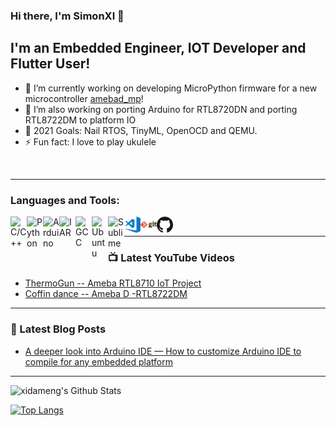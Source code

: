 ### Hi there, I'm SimonXI 👋

## I'm an Embedded Engineer, IOT Developer and Flutter User!
- 🔭 I’m currently working on developing MicroPython firmware for a new microcontroller [amebad_mp]!
- 🌱 I’m also working on porting Arduino for RTL8720DN and porting RTL8722DM to platform IO
- 🥅 2021 Goals: Nail RTOS, TinyML, OpenOCD and QEMU.
- ⚡ Fun fact: I love to play ukulele 


<br />

---
### Languages and Tools:
<img align="left" alt="C/C++" width="26px" src="https://upload.wikimedia.org/wikipedia/commons/thumb/1/18/ISO_C%2B%2B_Logo.svg/1200px-ISO_C%2B%2B_Logo.svg.png" />
<img align="left" alt="Python" width="26px" src="https://seeklogo.com/images/P/python-logo-A32636CAA3-seeklogo.com.png" />
<img align="left" alt="Arduino" width="26px" src="https://seeklogo.com/images/A/arduino-logo-BC7CBC1DAA-seeklogo.com.png" />
<img align="left" alt="IAR" width="26px" src="https://www.iar.com/globalassets/deploy20190516/iar-ew-logo_v3.svg" />
<img align="left" alt="GCC" width="26px" src="https://upload.wikimedia.org/wikipedia/commons/5/5e/GNU_Compiler_Collection_logo.png" />
<img align="left" alt="Ubuntu" width="26px" src="https://seeklogo.com/images/U/ubuntu-logo-8FDEC6A07B-seeklogo.com.png" />
<img align="left" alt="Sublime" width="26px" src="https://cdn.worldvectorlogo.com/logos/sublime-text.svg" />
<img align="left" alt="Visual Studio Code" width="26px" src="https://raw.githubusercontent.com/github/explore/80688e429a7d4ef2fca1e82350fe8e3517d3494d/topics/visual-studio-code/visual-studio-code.png" />
<img align="left" alt="Git" width="26px" src="https://raw.githubusercontent.com/github/explore/80688e429a7d4ef2fca1e82350fe8e3517d3494d/topics/git/git.png" />
<img align="left" alt="GitHub" width="26px" src="https://raw.githubusercontent.com/github/explore/78df643247d429f6cc873026c0622819ad797942/topics/github/github.png" />

<br />

---

### 📺 Latest YouTube Videos
<!-- YOUTUBE:START -->
- [ThermoGun -- Ameba RTL8710 IoT Project](https://www.youtube.com/watch?v=U-t-lcCIZLs)
- [Coffin dance -- Ameba D -RTL8722DM](https://www.youtube.com/watch?v=j-pbFxVMx9Y)
<!-- YOUTUBE:END -->

---

### 📕 Latest Blog Posts
<!-- BLOG-POST-LIST:START -->
- [A deeper look into Arduino IDE — How to customize Arduino IDE to compile for any embedded platform](https://forum.amebaiot.com/members/xdmon/buddyblog/)

<!-- BLOG-POST-LIST:END -->

---

<img align="left" alt="xidameng's Github Stats" src="https://github-readme-stats.vercel.app/api?username=xidameng&show_icons=true&hide_border=true" />

<br />


[![Top Langs](https://github-readme-stats.vercel.app/api/top-langs/?username=xidameng&layout=compact)](https://github.com/xidameng/xidameng)

[amebad_mp]: https://github.com/xidameng/micropython_amebaD
